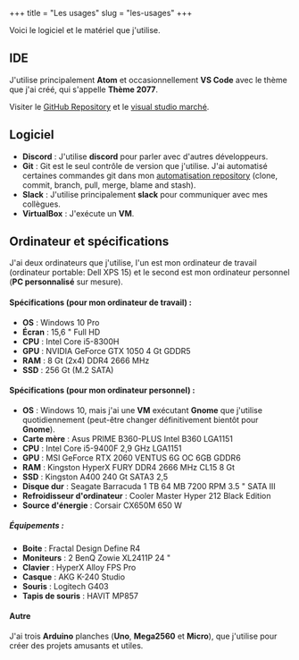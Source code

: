 +++
title = "Les usages"
slug = "les-usages"
+++

Voici le logiciel et le matériel que j'utilise.

## IDE

J'utilise principalement **Atom** et occasionnellement **VS Code** avec le thème que j'ai créé, qui s'appelle **Thème 2077**.

Visiter le [GitHub Repository](https://github.com/endormi/vscode-2077-theme) et le [visual studio marché](https://marketplace.visualstudio.com/items?itemName=Endormi.2077-theme).

## Logiciel

- **Discord** : J'utilise **discord** pour parler avec d'autres développeurs.
- **Git** : Git est le seul contrôle de version que j'utilise. J'ai automatisé certaines commandes git dans mon [automatisation repository](https://github.com/endormi/automation/blob/master/git-commands/commands.py) (clone, commit, branch, pull, merge, blame and stash).
- **Slack** : J'utilise principalement **slack** pour communiquer avec mes collègues.
- **VirtualBox** : J'exécute un **VM**.

## Ordinateur et spécifications


J'ai deux ordinateurs que j'utilise, l'un est mon ordinateur de travail (ordinateur portable: Dell XPS 15) et le second est mon ordinateur personnel (**PC personnalisé** sur mesure).

#### **Spécifications** (pour mon ordinateur de travail) :

- **OS** : Windows 10 Pro
- **Écran** : 15,6 " Full HD
- **CPU** : Intel Core i5-8300H
- **GPU** : NVIDIA GeForce GTX 1050 4 Gt GDDR5
- **RAM** : 8 Gt (2x4) DDR4 2666 MHz
- **SSD** : 256 Gt (M.2 SATA)

#### **Spécifications** (pour mon ordinateur personnel) :

- **OS** : Windows 10, mais j'ai une **VM** exécutant **Gnome** que j'utilise quotidiennement (peut-être changer définitivement bientôt pour **Gnome**).
- **Carte mère** : Asus PRIME B360-PLUS Intel B360 LGA1151
- **CPU** : Intel Core i5-9400F 2,9 GHz LGA1151
- **GPU** : MSI GeForce RTX 2060 VENTUS 6G OC 6GB GDDR6
- **RAM** : Kingston HyperX FURY DDR4 2666 MHz CL15 8 Gt
- **SSD** : Kingston A400 240 Gt SATA3 2,5
- **Disque dur** : Seagate Barracuda 1 TB 64 MB 7200 RPM 3.5 " SATA III
- **Refroidisseur d'ordinateur** : Cooler Master Hyper 212 Black Edition
- **Source d'énergie** : Corsair CX650M 650 W

##### Équipements :

- **Boite** : Fractal Design Define R4
- **Moniteurs** : 2 BenQ Zowie XL2411P 24 "
- **Clavier** : HyperX Alloy FPS Pro
- **Casque** : AKG K-240 Studio
- **Souris** : Logitech G403
- **Tapis de souris** : HAVIT MP857

#### Autre

J'ai trois **Arduino** planches (**Uno**, **Mega2560** et **Micro**), que j'utilise pour créer des projets amusants et utiles.
